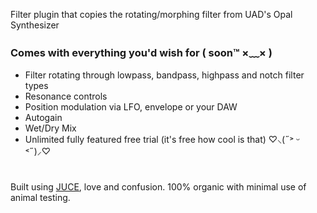 Filter plugin that copies the rotating/morphing filter from UAD's Opal Synthesizer

### Comes with everything you'd wish for ( soon™  ×﹏× )
- Filter rotating through lowpass, bandpass, highpass and notch filter types
- Resonance controls
- Position modulation via LFO, envelope or your DAW
- Autogain
- Wet/Dry Mix
- Unlimited fully featured free trial (it's free how cool is that) ♡⸜(˶˃ ᵕ ˂˶)⸝♡

#
Built using [JUCE](https://juce.com/), love and confusion. 100% organic with minimal use of animal testing.
